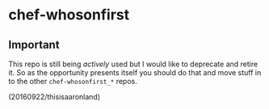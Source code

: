# chef-whosonfirst

## Important

This repo is still being _actively_ used but I would like to deprecate and retire it. So as the opportunity presents itself you should do that and move stuff in to the other `chef-whosonfirst_*` repos.

(20160922/thisisaaronland)
